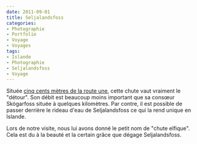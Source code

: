 ```yaml
---
date: 2011-09-01
title: Seljalandsfoss
categories:
- Photographie
- Portfolio
- Voyage
- Voyages
tags:
- Islande
- Photographie
- Seljalandsfoss
- Voyage
---
```

Située <a title="Emplacement de la chute" href="https://g.co/maps/meh9">cinq cents mètres de la route une</a>, cette chute vaut vraiment le "détour".<!--more--> Son débit est beaucoup moins important que sa consœur Skógarfoss située à quelques kilomètres.  Par contre, il est possible de passer derrière le rideau d'eau de Seljalandsfoss ce qui la rend unique en Islande.

Lors de notre visite, nous lui avons donné le petit nom de "chute elfique". Cela est du à la beauté et la certain grâce que dégage Seljalandsfoss.
